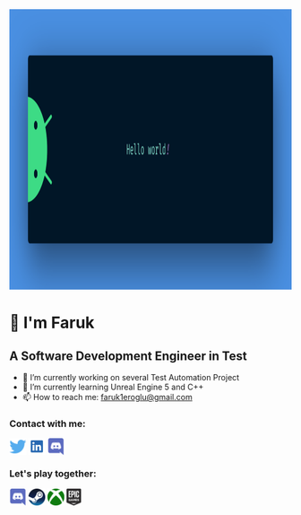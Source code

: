 

<img src="https://github.com/afse2/afse2/blob/main/banner.png" height="500" > 

# :vulcan_salute: I'm Faruk 
## A Software Development Engineer in Test


- 🔭 I’m currently working on several Test Automation Project
- 🌱 I’m currently learning Unreal Engine 5 and C++
- 📫 How to reach me: faruk1eroglu@gmail.com

### Contact with me:

<p align="left">
<a href="http://twitter.com/afse0" target="blank"><img align="center" src="https://github.com/afse2/afse2/blob/main/twitter%20(2).png" title = "Twitter" alt="" height="30" /></a>
<a href="https://www.linkedin.com/in/faruk-eroglu/" target="blank"><img align="center" src="https://github.com/afse2/afse2/blob/main/linkedin.png" alt="" height="30" /></a>
<a href=" " target="blank"><img align="center" src="https://github.com/afse2/afse2/blob/main/discord.png" height="30" /></a>

</p>

### Let's play together:
<a href=" " target="blank"><img align="center" src="https://github.com/afse2/afse2/blob/main/discord.png" height="30" /></a>
<a href=" " target="blank"><img align="center" src="https://github.com/afse2/afse2/blob/main/Steam.png" height="30" /></a> 
<a href=" " target="blank"><img align="center" src="https://github.com/afse2/afse2/blob/main/Xbox.png" height="30" /></a>
<a href=" " target="blank"><img align="center" src="https://github.com/afse2/afse2/blob/main/epicGames.png" height="30" /></a>

